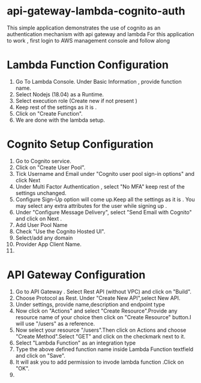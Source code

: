 # api-gateway-lambda-cognito-auth
This simple application demonstrates the use of cognito as an authentication mechanism with api gateway and lambda
For this application to work , first login to AWS management console and follow along 

# Lambda Function Configuration
1. Go To Lambda Console. Under Basic Information , provide function name.
2. Select Nodejs (18.04) as a Runtime.
3. Select execution role (Create new if not present )
4. Keep rest of the settings as it is .
5. Click on "Create Function".
6. We are done with the lambda setup.

# Cognito Setup Configuration
1. Go to Cognito service.
2. Click on "Create User Pool".
3. Tick Username and Email under "Cognito user pool sign-in options" and click Next
4. Under Multi Factor Authentication , select "No MFA" keep rest of the settings unchanged. 
5. Configure Sign-Up option will come up.Keep all the settings as it is . You may select any extra attributes for the user while signing up .
6. Under "Configure Message Delivery", select "Send Email with Cognito" and click on Next .
7. Add User Pool Name
8. Check "Use the Cognito Hosted UI".
9. Select/add any domain
10. Provider App Client Name.
11. 

# API Gateway Configuration
1. Go to API Gateway . Select Rest API (without VPC) and click on "Build".
2. Choose Protocol as Rest. Under "Create New API",select New API.
3. Under settings, provide name,description and endpoint type
4. Now click on "Actions" and select "Create Resource".Provide any resource name of your choice then click on "Create Resource" button.I will use "/users" as a reference. 
5. Now select your resource "/users".Then click on Actions and choose "Create Method".Select "GET" and click on the checkmark next to it.
6. Select "Lambda Function" as an integration type
7. Type the above defined function name inside Lambda Function textfield and click on "Save".
8. It will ask you to add permission to invode lambda function .Click on "OK".
9. 
